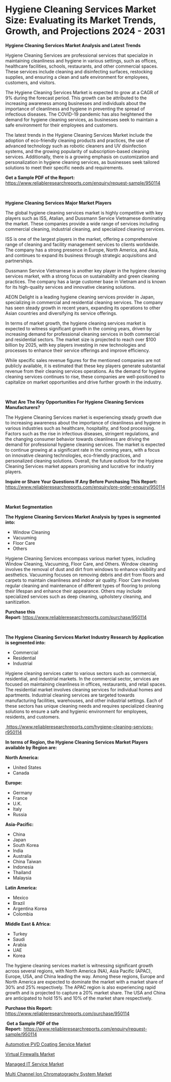 <p><h1>Hygiene Cleaning Services Market Size: Evaluating its Market Trends, Growth, and Projections 2024 - 2031</h1></p><p><strong>Hygiene Cleaning Services Market Analysis and Latest Trends</strong></p>
<p><p>Hygiene Cleaning Services are professional services that specialize in maintaining cleanliness and hygiene in various settings, such as offices, healthcare facilities, schools, restaurants, and other commercial spaces. These services include cleaning and disinfecting surfaces, restocking supplies, and ensuring a clean and safe environment for employees, customers, and visitors.</p><p>The Hygiene Cleaning Services Market is expected to grow at a CAGR of 9% during the forecast period. This growth can be attributed to the increasing awareness among businesses and individuals about the importance of cleanliness and hygiene in preventing the spread of infectious diseases. The COVID-19 pandemic has also heightened the demand for hygiene cleaning services, as businesses seek to maintain a safe environment for their employees and customers.</p><p>The latest trends in the Hygiene Cleaning Services Market include the adoption of eco-friendly cleaning products and practices, the use of advanced technology such as robotic cleaners and UV disinfection systems, and the growing popularity of subscription-based cleaning services. Additionally, there is a growing emphasis on customization and personalization in hygiene cleaning services, as businesses seek tailored solutions to meet their specific needs and requirements.</p></p>
<p><strong>Get a Sample PDF of the Report:&nbsp;</strong> <a href="https://www.reliableresearchreports.com/enquiry/request-sample/950114">https://www.reliableresearchreports.com/enquiry/request-sample/950114</a></p>
<p>&nbsp;</p>
<p><strong>Hygiene Cleaning Services Major Market Players</strong></p>
<p><p>The global hygiene cleaning services market is highly competitive with key players such as ISS, Atalian, and Dussmann Service Vietnamese dominating the market. These companies provide a wide range of services including commercial cleaning, industrial cleaning, and specialized cleaning services.</p><p>ISS is one of the largest players in the market, offering a comprehensive range of cleaning and facility management services to clients worldwide. The company has a strong presence in Europe, North America, and Asia, and continues to expand its business through strategic acquisitions and partnerships.</p><p>Dussmann Service Vietnamese is another key player in the hygiene cleaning services market, with a strong focus on sustainability and green cleaning practices. The company has a large customer base in Vietnam and is known for its high-quality services and innovative cleaning solutions.</p><p>AEON Delight is a leading hygiene cleaning services provider in Japan, specializing in commercial and residential cleaning services. The company has seen steady growth in recent years, expanding its operations to other Asian countries and diversifying its service offerings.</p><p>In terms of market growth, the hygiene cleaning services market is expected to witness significant growth in the coming years, driven by increasing demand for professional cleaning services in both commercial and residential sectors. The market size is projected to reach over $100 billion by 2025, with key players investing in new technologies and processes to enhance their service offerings and improve efficiency.</p><p>While specific sales revenue figures for the mentioned companies are not publicly available, it is estimated that these key players generate substantial revenue from their cleaning services operations. As the demand for hygiene cleaning services continues to rise, these companies are well-positioned to capitalize on market opportunities and drive further growth in the industry.</p></p>
<p>&nbsp;</p>
<p><strong>What Are The Key Opportunities For Hygiene Cleaning Services Manufacturers?</strong></p>
<p><p>The Hygiene Cleaning Services market is experiencing steady growth due to increasing awareness about the importance of cleanliness and hygiene in various industries such as healthcare, hospitality, and food processing. Factors such as the rise in infectious diseases, stringent regulations, and the changing consumer behavior towards cleanliness are driving the demand for professional hygiene cleaning services. The market is expected to continue growing at a significant rate in the coming years, with a focus on innovative cleaning technologies, eco-friendly practices, and personalized cleaning solutions. Overall, the future outlook for the Hygiene Cleaning Services market appears promising and lucrative for industry players.</p></p>
<p><strong>Inquire or Share Your Questions If Any Before Purchasing This Report:</strong> <a href="https://www.reliableresearchreports.com/enquiry/pre-order-enquiry/950114">https://www.reliableresearchreports.com/enquiry/pre-order-enquiry/950114</a></p>
<p>&nbsp;</p>
<p><strong>Market Segmentation</strong></p>
<p><strong>The Hygiene Cleaning Services Market Analysis by types is segmented into:</strong></p>
<p><ul><li>Window Cleaning</li><li>Vacuuming</li><li>Floor Care</li><li>Others</li></ul></p>
<p><p>Hygiene Cleaning Services encompass various market types, including Window Cleaning, Vacuuming, Floor Care, and Others. Window cleaning involves the removal of dust and dirt from windows to enhance visibility and aesthetics. Vacuuming focuses on removing debris and dirt from floors and carpets to maintain cleanliness and indoor air quality. Floor Care involves regular cleaning and maintenance of different types of flooring to prolong their lifespan and enhance their appearance. Others may include specialized services such as deep cleaning, upholstery cleaning, and sanitization.</p></p>
<p><strong>Purchase this Report:&nbsp;</strong><a href="https://www.reliableresearchreports.com/purchase/950114">https://www.reliableresearchreports.com/purchase/950114</a></p>
<p>&nbsp;</p>
<p><strong>The Hygiene Cleaning Services Market Industry Research by Application is segmented into:</strong></p>
<p><ul><li>Commercial</li><li>Residential</li><li>Industrial</li></ul></p>
<p><p>Hygiene cleaning services cater to various sectors such as commercial, residential, and industrial markets. In the commercial sector, services are focused on maintaining cleanliness in offices, restaurants, and retail spaces. The residential market involves cleaning services for individual homes and apartments. Industrial cleaning services are targeted towards manufacturing facilities, warehouses, and other industrial settings. Each of these sectors has unique cleaning needs and requires specialized cleaning solutions to ensure a safe and hygienic environment for employees, residents, and customers.</p></p>
<p><a href="https://www.reliableresearchreports.com/hygiene-cleaning-services-r950114">&nbsp;https://www.reliableresearchreports.com/hygiene-cleaning-services-r950114</a></p>
<p><strong>In terms of Region, the Hygiene Cleaning Services Market Players available by Region are:</strong></p>
<p>
    <p> <strong> North America: </strong>
        <ul>
            <li>United States</li>
            <li>Canada</li>
        </ul>
        </p> 
    <p> <strong> Europe: </strong>
        <ul>
            <li>Germany</li>
            <li>France</li>
            <li>U.K.</li>
            <li>Italy</li>
            <li>Russia</li>
        </ul>
        </p> 
    <p> <strong> Asia-Pacific: </strong>
        <ul>
            <li>China</li>
            <li>Japan</li>
            <li>South Korea</li>
            <li>India</li>
            <li>Australia</li>
            <li>China Taiwan</li>
            <li>Indonesia</li>
            <li>Thailand</li>
            <li>Malaysia</li>
        </ul>
        </p> 
    <p> <strong> Latin America: </strong>
        <ul>
            <li>Mexico</li>
            <li>Brazil</li>
            <li>Argentina Korea</li>
            <li>Colombia</li>
        </ul>
        </p> 
    <p> <strong> Middle East & Africa: </strong>
        <ul>
            <li>Turkey</li>
            <li>Saudi</li>
            <li>Arabia</li>
            <li>UAE</li>
            <li>Korea</li>
        </ul>
    </p>
    </p>
<p><p>The hygiene cleaning services market is witnessing significant growth across several regions, with North America (NA), Asia Pacific (APAC), Europe, USA, and China leading the way. Among these regions, Europe and North America are expected to dominate the market with a market share of 30% and 25% respectively. The APAC region is also experiencing rapid growth and is projected to capture a 20% market share. The USA and China are anticipated to hold 15% and 10% of the market share respectively.</p></p>
<p><strong>Purchase this Report: </strong><a href="https://www.reliableresearchreports.com/purchase/950114">https://www.reliableresearchreports.com/purchase/950114</a></p>
<p>&nbsp;<strong>Get a Sample PDF of the Report:&nbsp;&nbsp;</strong><a href="https://www.reliableresearchreports.com/enquiry/request-sample/950114">https://www.reliableresearchreports.com/enquiry/request-sample/950114</a></p>
<p><strong></strong></p>
<p><p><a href="https://www.linkedin.com/pulse/automotive-pvd-coating-service-market-research-report-its-history-g4hfc">Automotive PVD Coating Service Market</a></p><p><a href="https://github.com/cameroneffertz/Market-Research-Report-List-1/blob/main/virtual-firewalls-market.md">Virtual Firewalls Market</a></p><p><a href="https://github.com/mbisetmhermsr/Market-Research-Report-List-2/blob/main/managed-it-service-market.md">Managed IT Service Market</a></p><p><a href="https://www.linkedin.com/pulse/multi-channel-ion-chromatography-system-market-key-successful-kdbac">Multi Channel Ion Chromatography System Market</a></p></p>